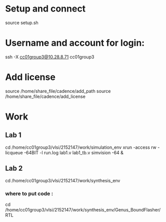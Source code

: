 # Setup and connect
source setup.sh
# Username and account for login:
ssh -X cc01group3@10.28.8.71
cc01group3
# Add license
source /home/share_file/cadence/add_path
source /home/share_file/cadence/add_license
# Work
## Lab 1
cd /home/cc01group3/vlsi/2152147/work/simulation_env
xrun -access rw -licqueue -64BIT -l run.log lab1.v lab1_tb.v
simvision -64 &

## Lab 2
cd /home/cc01group3/vlsi/2152147/work/synthesis_env
### where to put code :
cd /home/cc01group3/vlsi/2152147/work/synthesis_env/Genus_BoundFlasher/RTL

